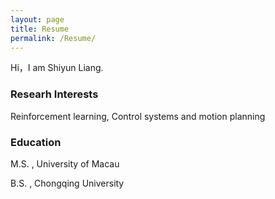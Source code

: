 ```yaml
---
layout: page
title: Resume
permalink: /Resume/
---
```


Hi，I am Shiyun Liang.

### Researh Interests

Reinforcement learning, Control systems and motion planning

### Education

M.S. , University of Macau                                                   	     	

B.S. ,	Chongqing University	                                                   





